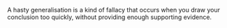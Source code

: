 A hasty generalisation is a kind of fallacy that occurs when you draw your conclusion too quickly, without providing enough supporting evidence.